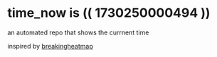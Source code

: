 # time_now is (( 1730250000494 ))

an automated repo that shows the currnent time

inspired by [breakingheatmap](https://github.com/breakingheatmap/breakingheatmap)